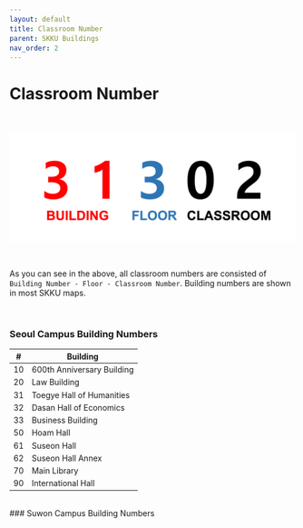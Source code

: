 ```yaml
---
layout: default
title: Classroom Number
parent: SKKU Buildings
nav_order: 2
---
```


# Classroom Number

<br>

![classroom-number](/assets/images/classroom-number.png)

<br>

As you can see in the above, all classroom numbers are consisted of `Building Number - Floor - Classroom Number`. Building numbers are shown in most SKKU maps.

<br>

### Seoul Campus Building Numbers

|  #  | Building                   |
| :-: | -------------------------- |
| 10  | 600th Anniversary Building |
| 20  | Law Building               |
| 31  | Toegye Hall of Humanities  |
| 32  | Dasan Hall of Economics    |
| 33  | Business Building          |
| 50  | Hoam Hall                  |
| 61  | Suseon Hall                |
| 62  | Suseon Hall Annex          |
| 70  | Main Library               |
| 90  | International Hall         |

<br>
### Suwon Campus Building Numbers
